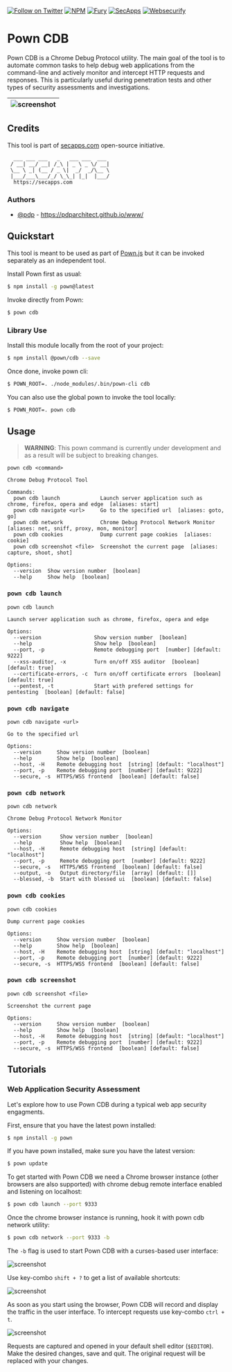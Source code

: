 [![Follow on Twitter](https://img.shields.io/twitter/follow/pownjs.svg?logo=twitter)](https://twitter.com/pownjs)
[![NPM](https://img.shields.io/npm/v/@pown/cdb.svg)](https://www.npmjs.com/package/@pown/cdb)
[![Fury](https://img.shields.io/badge/version-2x%20Fury-red.svg)](https://github.com/pownjs/lobby)
[![SecApps](https://img.shields.io/badge/credits-SecApps-black.svg)](https://secapps.com)
[![Websecurify](https://img.shields.io/badge/credits-Websecurify-orange.svg)](https://websecurify.com)

# Pown CDB

Pown CDB is a Chrome Debug Protocol utility. The main goal of the tool is to automate common tasks to help debug web applications from the command-line and actively monitor and intercept HTTP requests and responses. This is particularly useful during penetration tests and other types of security assessments and investigations.

| ![screenshot](https://media.githubusercontent.com/media/pownjs/pown-cdb/master/screenshots/01.png) |
|-|

## Credits

This tool is part of [secapps.com](https://secapps.com) open-source initiative.

```
  ___ ___ ___   _   ___ ___  ___
 / __| __/ __| /_\ | _ \ _ \/ __|
 \__ \ _| (__ / _ \|  _/  _/\__ \
 |___/___\___/_/ \_\_| |_|  |___/
  https://secapps.com
```

### Authors

* [@pdp](https://twitter.com/pdp) - https://pdparchitect.github.io/www/

## Quickstart

This tool is meant to be used as part of [Pown.js](https://github.com/pownjs/pown) but it can be invoked separately as an independent tool.

Install Pown first as usual:

```sh
$ npm install -g pown@latest
```

Invoke directly from Pown:

```sh
$ pown cdb
```

### Library Use

Install this module locally from the root of your project:

```sh
$ npm install @pown/cdb --save
```

Once done, invoke pown cli:

```sh
$ POWN_ROOT=. ./node_modules/.bin/pown-cli cdb
```

You can also use the global pown to invoke the tool locally:

```sh
$ POWN_ROOT=. pown cdb
```

## Usage

> **WARNING**: This pown command is currently under development and as a result will be subject to breaking changes.

```
pown cdb <command>

Chrome Debug Protocol Tool

Commands:
  pown cdb launch             Launch server application such as chrome, firefox, opera and edge  [aliases: start]
  pown cdb navigate <url>     Go to the specified url  [aliases: goto, go]
  pown cdb network            Chrome Debug Protocol Network Monitor  [aliases: net, sniff, proxy, mon, monitor]
  pown cdb cookies            Dump current page cookies  [aliases: cookie]
  pown cdb screenshot <file>  Screenshot the current page  [aliases: capture, shoot, shot]

Options:
  --version  Show version number  [boolean]
  --help     Show help  [boolean]
```

### `pown cdb launch`

```
pown cdb launch

Launch server application such as chrome, firefox, opera and edge

Options:
  --version                 Show version number  [boolean]
  --help                    Show help  [boolean]
  --port, -p                Remote debugging port  [number] [default: 9222]
  --xss-auditor, -x         Turn on/off XSS auditor  [boolean] [default: true]
  --certificate-errors, -c  Turn on/off certificate errors  [boolean] [default: true]
  --pentest, -t             Start with prefered settings for pentesting  [boolean] [default: false]
```

### `pown cdb navigate`

```
pown cdb navigate <url>

Go to the specified url

Options:
  --version     Show version number  [boolean]
  --help        Show help  [boolean]
  --host, -H    Remote debugging host  [string] [default: "localhost"]
  --port, -p    Remote debugging port  [number] [default: 9222]
  --secure, -s  HTTPS/WSS frontend  [boolean] [default: false]
```

### `pown cdb network`

```
pown cdb network

Chrome Debug Protocol Network Monitor

Options:
  --version      Show version number  [boolean]
  --help         Show help  [boolean]
  --host, -H     Remote debugging host  [string] [default: "localhost"]
  --port, -p     Remote debugging port  [number] [default: 9222]
  --secure, -s   HTTPS/WSS frontend  [boolean] [default: false]
  --output, -o   Output directory/file  [array] [default: []]
  --blessed, -b  Start with blessed ui  [boolean] [default: false]
```

### `pown cdb cookies`

```
pown cdb cookies

Dump current page cookies

Options:
  --version     Show version number  [boolean]
  --help        Show help  [boolean]
  --host, -H    Remote debugging host  [string] [default: "localhost"]
  --port, -p    Remote debugging port  [number] [default: 9222]
  --secure, -s  HTTPS/WSS frontend  [boolean] [default: false]
```

### `pown cdb screenshot`

```
pown cdb screenshot <file>

Screenshot the current page

Options:
  --version     Show version number  [boolean]
  --help        Show help  [boolean]
  --host, -H    Remote debugging host  [string] [default: "localhost"]
  --port, -p    Remote debugging port  [number] [default: 9222]
  --secure, -s  HTTPS/WSS frontend  [boolean] [default: false]
```

## Tutorials

### Web Application Security Assessment

Let's explore how to use Pown CDB during a typical web app security engagments.

First, ensure that you have the latest pown installed:

```sh
$ npm install -g pown
```

If you have pown installed, make sure you have the latest version:

```sh
$ pown update
```

To get started with Pown CDB we need a Chrome browser instance (other browsers are also supported) with chrome debug remote interface enabled and listening on localhost:

```sh
$ pown cdb launch --port 9333
```

Once the chrome browser instance is running, hook it with pown cdb network utility:

```sh
$ pown cdb network --port 9333 -b
```

The `-b` flag is used to start Pown CDB with a curses-based user interface:

![screenshot](https://media.githubusercontent.com/media/pownjs/pown-cdb/master/screenshots/01.png)

Use key-combo `shift + ?` to get a list of available shortcuts:

![screenshot](https://media.githubusercontent.com/media/pownjs/pown-cdb/master/screenshots/02.png)

As soon as you start using the browser, Pown CDB will record and display the traffic in the user interface. To intercept requests use key-combo `ctrl + t`.

![screenshot](https://media.githubusercontent.com/media/pownjs/pown-cdb/master/screenshots/03.png)

Requests are captured and opened in your default shell editor (`$EDITOR`). Make the desired changes, save and quit. The original request will be replaced with your changes.
